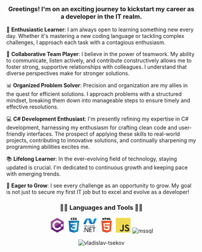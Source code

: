 <h3 align="center">Greetings! I'm on an exciting journey to kickstart my career as a developer in the IT realm. </h3>

🌟 **Enthusiastic Learner**: I am always open to learning something new every day. Whether it's mastering a new coding language or tackling complex challenges, I approach each task with a contagious enthusiasm.

🤝 **Collaborative Team Player**: I believe in the power of teamwork. My ability to communicate, listen actively, and contribute constructively allows me to foster strong, supportive relationships with colleagues. I understand that diverse perspectives make for stronger solutions.

📊 **Organized Problem Solver**: Precision and organization are my allies in the quest for efficient solutions. I approach problems with a structured mindset, breaking them down into manageable steps to ensure timely and effective resolutions.

💻 **C# Development Enthusiast**: I'm presently refining my expertise in C# development, harnessing my enthusiasm for crafting clean code and user-friendly interfaces. The prospect of applying these skills to real-world projects, contributing to innovative solutions, and continually sharpening my programming abilities excites me.

📚 **Lifelong Learner**: In the ever-evolving field of technology, staying updated is crucial. I'm dedicated to continuous growth and keeping pace with emerging trends.

🌟 **Eager to Grow**: I see every challenge as an opportunity to grow. My goal is not just to secure my first IT job but to excel and evolve as a developer!

<h3 align="center">👨‍💻 Languages and Tools 👨‍💻</h3>
<p align="center"> 
<img src="https://raw.githubusercontent.com/devicons/devicon/master/icons/csharp/csharp-original.svg" alt="csharp" width="40" height="40"/> 
<img src="https://raw.githubusercontent.com/devicons/devicon/master/icons/css3/css3-original-wordmark.svg" alt="css3" width="40" height="40"/> 
<img src="https://raw.githubusercontent.com/devicons/devicon/master/icons/dot-net/dot-net-original-wordmark.svg" alt="dotnet" width="40" height="40"/> 
<img src="https://raw.githubusercontent.com/devicons/devicon/master/icons/html5/html5-original-wordmark.svg" alt="html5" width="40" height="40"/> 
<img src="https://raw.githubusercontent.com/devicons/devicon/master/icons/javascript/javascript-original.svg" alt="javascript" width="40" height="40"/> 
<img src="https://www.svgrepo.com/show/303229/microsoft-sql-server-logo.svg" alt="mssql" width="40" height="40"/> 
</p>

<p align="center"><img align="center" src="https://github-readme-stats.vercel.app/api/top-langs?username=vladislav-tsekov&show_icons=true&theme=tokyonight&locale=en&layout=compact" alt="vladislav-tsekov" /></p>
